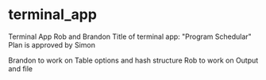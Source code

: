 # terminal_app
Terminal App Rob and Brandon
Title of terminal app: "Program Schedular"
Plan is approved by Simon

Brandon to work on Table options and hash structure
Rob to work on Output and file
